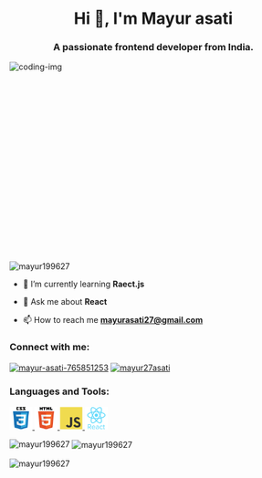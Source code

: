<h1 align="center">Hi 👋, I'm Mayur asati</h1>
<h3 align="center">A passionate frontend developer from India.</h3>
<img align="right" alt="coding-img" width="680" height="350"src="https://camo.githubusercontent.com/c1dcb74cc1c1835b1d716f5051499a2814c683c806b15f04b0eba492863703e9/68747470733a2f2f63646e2e6472696262626c652e636f6d2f75736572732f3733303730332f73637265656e73686f74732f363538313234332f6176656e746f2e676966">

<p align="left"> <img src="https://komarev.com/ghpvc/?username=mayur199627&label=Profile%20views&color=0e75b6&style=flat" alt="mayur199627" /> </p>

- 🌱 I’m currently learning **Raect.js**

- 💬 Ask me about **React**

- 📫 How to reach me **mayurasati27@gmail.com**

<h3 align="left">Connect with me:</h3>
<p align="left">
<a href="https://linkedin.com/in/mayur-asati-765851253" target="blank"><img align="center" src="https://raw.githubusercontent.com/rahuldkjain/github-profile-readme-generator/master/src/images/icons/Social/linked-in-alt.svg" alt="mayur-asati-765851253" height="30" width="40" /></a>
<a href="https://www.leetcode.com/mayur27asati" target="blank"><img align="center" src="https://raw.githubusercontent.com/rahuldkjain/github-profile-readme-generator/master/src/images/icons/Social/leet-code.svg" alt="mayur27asati" height="30" width="40" /></a>
</p>

<h3 align="left">Languages and Tools:</h3>
<p align="left"> <a href="https://www.w3schools.com/css/" target="_blank" rel="noreferrer"> <img src="https://raw.githubusercontent.com/devicons/devicon/master/icons/css3/css3-original-wordmark.svg" alt="css3" width="40" height="40"/> </a> <a href="https://www.w3.org/html/" target="_blank" rel="noreferrer"> <img src="https://raw.githubusercontent.com/devicons/devicon/master/icons/html5/html5-original-wordmark.svg" alt="html5" width="40" height="40"/> </a> <a href="https://developer.mozilla.org/en-US/docs/Web/JavaScript" target="_blank" rel="noreferrer"> <img src="https://raw.githubusercontent.com/devicons/devicon/master/icons/javascript/javascript-original.svg" alt="javascript" width="40" height="40"/> </a> <a href="https://reactjs.org/" target="_blank" rel="noreferrer"> <img src="https://raw.githubusercontent.com/devicons/devicon/master/icons/react/react-original-wordmark.svg" alt="react" width="40" height="40"/> </a> </p>

<p><img align="left" src="https://github-readme-stats.vercel.app/api/top-langs?username=mayur199627&show_icons=true&locale=en&layout=compact" alt="mayur199627" /></p>

<p>&nbsp;<img align="center" src="https://github-readme-stats.vercel.app/api?username=mayur199627&show_icons=true&locale=en" alt="mayur199627" /></p>

<p><img align="center" src="https://github-readme-streak-stats.herokuapp.com/?user=mayur199627&" alt="mayur199627" /></p>
